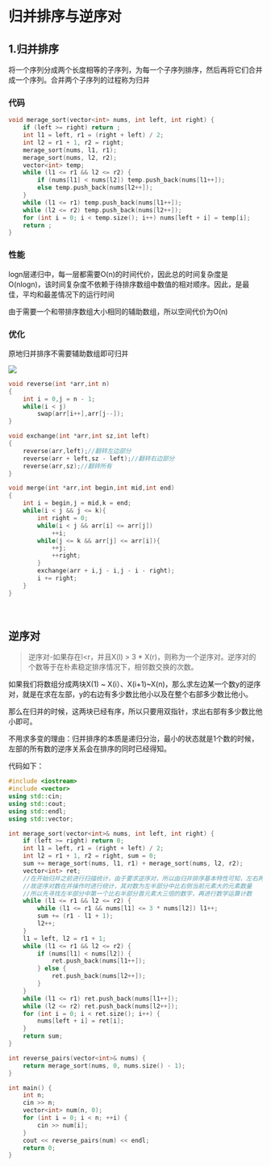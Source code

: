 # 归并排序与逆序对

## 1.归并排序

将一个序列分成两个长度相等的子序列，为每一个子序列排序，然后再将它们合并成一个序列。合并两个子序列的过程称为归并

### 代码

```c++
void merage_sort(vector<int> nums, int left, int right) {
    if (left >= right) return ;
   	int l1 = left, r1 = (right + left) / 2;
    int l2 = r1 + 1, r2 = right;
    merage_sort(nums, l1, r1);
    merage_sort(nums, l2, r2);
    vector<int> temp;
    while (l1 <= r1 && l2 <= r2) {
        if (nums[l1] < nums[l2]) temp.push_back(nums[l1++]);
        else temp.push_back(nums[l2++]);
    }
    while (l1 <= r1) temp.push_back(nums[l1++]);
    while (l2 <= r2) temp.push_back(nums[l2++]);
    for (int i = 0; i < temp.size(); i++) nums[left + i] = temp[i];
    return ;
}
```

### 性能

logn层递归中，每一层都需要O(n)的时间代价，因此总的时间复杂度是O(nlogn)，该时间复杂度不依赖于待排序数组中数值的相对顺序。因此，是最佳，平均和最差情况下的运行时间

由于需要一个和带排序数组大小相同的辅助数组，所以空间代价为O(n)

### 优化

原地归并排序不需要辅助数组即可归并

![](E:/Linux/learning-in-collegelife/6.学习文档/1.c++/note-master/pic/al-sort-3.png)

```c++
void reverse(int *arr,int n)
{
    int i = 0,j = n - 1;
    while(i < j)
        swap(arr[i++],arr[j--]);
}

void exchange(int *arr,int sz,int left)
{
    reverse(arr,left);//翻转左边部分
    reverse(arr + left,sz - left);//翻转右边部分
    reverse(arr,sz);//翻转所有
}

void merge(int *arr,int begin,int mid,int end)
{
    int i = begin,j = mid,k = end;
    while(i < j && j <= k){
        int right = 0;
        while(i < j && arr[i] <= arr[j])
            ++i;
        while(j <= k && arr[j] <= arr[i]){
            ++j;
            ++right;
        }
        exchange(arr + i,j - i,j - i - right);
        i += right;
    }
}
```

<br>



## 逆序对

> 逆序对-如果存在l<r，并且X(l) > 3 * X(r)，则称为一个逆序对。逆序对的个数等于在朴素稳定排序情况下，相邻数交换的次数。

如果我们将数组分成两块X(1) ~ X(i）、X(i+1)~X(n)，那么求左边某一个数y的逆序对，就是在求在左部，y的右边有多少数比他小以及在整个右部多少数比他小。

那么在归并的时候，这两块已经有序，所以只要用双指针，求出右部有多少数比他小即可。

不用求多变的理由：归并排序的本质是递归分治，最小的状态就是1个数的时候，左部的所有数的逆序关系会在排序的同时已经得知。

代码如下：

```c++
#include <iostream>
#include <vector>
using std::cin;
using std::cout;
using std::endl;
using std::vector;

int merage_sort(vector<int>& nums, int left, int right) {
    if (left >= right) return 0;
    int l1 = left, r1 = (right + left) / 2;
    int l2 = r1 + 1, r2 = right, sum = 0;
    sum += merage_sort(nums, l1, r1) + merage_sort(nums, l2, r2);
    vector<int> ret;
    //在开始归并之前进行扫描统计，由于要求逆序对，所以由归并排序基本特性可知，左右两部分已经基本有序
    //故逆序对数在并操作时进行统计，其对数为左半部分中比右侧当前元素大的元素数量
    //所以先寻找左半部分中第一个比右半部分首元素大三倍的数字，再进行数学运算计数
    while (l1 <= r1 && l2 <= r2) {
        while (l1 <= r1 && nums[l1] <= 3 * nums[l2]) l1++;
        sum += (r1 - l1 + 1);
        l2++;
    }
    l1 = left, l2 = r1 + 1;
    while (l1 <= r1 && l2 <= r2) {
        if (nums[l1] < nums[l2]) {
            ret.push_back(nums[l1++]);
        } else {
            ret.push_back(nums[l2++]);
        }
    }
    while (l1 <= r1) ret.push_back(nums[l1++]);
    while (l2 <= r2) ret.push_back(nums[l2++]);
    for (int i = 0; i < ret.size(); i++) {
        nums[left + i] = ret[i];
    }
    return sum;
}

int reverse_pairs(vector<int>& nums) {
    return merage_sort(nums, 0, nums.size() - 1);
}

int main() {
    int n;
    cin >> n;
    vector<int> num(n, 0);
    for (int i = 0; i < n; ++i) {
        cin >> num[i];
    }
    cout << reverse_pairs(num) << endl;
    return 0;
}
```

